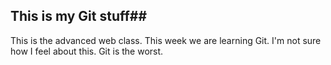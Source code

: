 ## This is my Git stuff##
This is the advanced web class.
This week we are learning Git.
I'm not sure how I feel about this.
Git is the worst.
